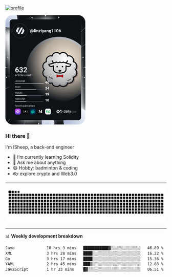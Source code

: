 [![profile](https://user-images.githubusercontent.com/54968314/208005045-e4b42f3b-833d-4242-bfcc-e764865553a2.svg)](https://www.calligrapher.ai/)

<a href="https://app.daily.dev/linziyang1106"><img src="/devcard.png" width="250" alt="ISheep's Dev Card"/></a>

### Hi there 🐏

I'm ISheep, a back-end engineer

- 🔭 I’m currently learning Solidity
- 💬 Ask me about anything
- 😄 Hobby: badminton & coding
- 👓 explore crypto and Web3.0

-------

![](https://raw.githubusercontent.com/ISheepp/ISheepp/output/github-contribution-grid-snake.svg)

-------

📊 **Weekly development breakdown**
<!--START_SECTION:waka-->

```txt
Java              10 hrs 3 mins   ███████████▓░░░░░░░░░░░░░   46.89 %
XML               3 hrs 28 mins   ████░░░░░░░░░░░░░░░░░░░░░   16.22 %
Go                3 hrs 17 mins   ████░░░░░░░░░░░░░░░░░░░░░   15.36 %
YAML              2 hrs 45 mins   ███▒░░░░░░░░░░░░░░░░░░░░░   12.88 %
JavaScript        1 hr 23 mins    █▓░░░░░░░░░░░░░░░░░░░░░░░   06.51 %
```

<!--END_SECTION:waka-->
